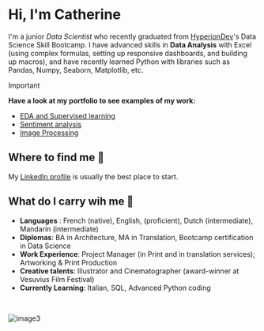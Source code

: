 # Hi, I'm Catherine 

I'm a junior *Data Scientist* who recently graduated from [HyperionDev](https://www.hyperiondev.com/)'s Data Science Skill Bootcamp. I have advanced skills in **Data Analysis** with Excel (using complex formulas, setting up responsive dashboards, and building up macros), and have recently learned Python with libraries such as Pandas, Numpy, Seaborn, Matplotlib, etc. 

> [!IMPORTANT]
> **Have a look at my portfolio to see examples of my work:**
> - [EDA and Supervised learning](https://github.com/CatherineSchalbroeck/Decision-Trees/tree/main)
> - [Sentiment analysis](https://github.com/CatherineSchalbroeck/codingTasks)
> - [Image Processing](https://github.com/CatherineSchalbroeck/Image-Processing/blob/main)

## Where to find me 👀
My [LinkedIn profile](https://www.linkedin.com/in/catherineschalbroeck/) is usually the best place to start.

## What do I carry wih me 🧰
- **Languages** : French (native), English, (proficient), Dutch (intermediate), Mandarin (intermediate)
- **Diplomas**: BA in Architecture, MA in Translation, Bootcamp certification in Data Science
- **Work Experience**: Project Manager (in Print and in translation services); Artworking & Print Production
- **Creative talents**: Illustrator and Cinematographer (award-winner at Vesuvius Film Festival)
- **Currently Learning**: Italian, SQL, Advanced Python coding

<br>

![image3](https://github.com/CatherineSchalbroeck/CatherineSchalbroeck/assets/77054227/3fbd4b91-afc4-46bf-8739-38125ab436fc)





<!--
**CatherineSchalbroeck/CatherineSchalbroeck** is a ✨ _special_ ✨ repository because its `README.md` (this file) appears on your GitHub profile.

Here are some ideas to get you started:

- 🔭 I’m currently working on ...
- 🌱 I’m currently learning ...
- 👯 I’m looking to collaborate on ...
- 🤔 I’m looking for help with ...
- 💬 Ask me about ...
- 📫 How to reach me: ...
- 😄 Pronouns: ...
- ⚡ Fun fact: ...
-->
